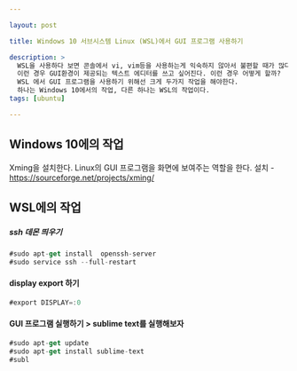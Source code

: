```yaml
---

layout: post

title: Windows 10 서브시스템 Linux (WSL)에서 GUI 프로그램 사용하기

description: >
  WSL을 사용하다 보면 콘솔에서 vi, vim등을 사용하는게 익숙하지 않아서 불편할 때가 많다. 
  이런 경우 GUI환경이 제공되는 텍스트 에디터를 쓰고 싶어진다. 이런 경우 어떻게 할까?  
  WSL 에서 GUI 프로그램을 사용하기 위해선 크게 두가지 작업을 해야한다.
  하나는 Windows 10에서의 작업, 다른 하나는 WSL의 작업이다. 
tags: [ubuntu]

---
```


## Windows 10에의 작업
Xming을 설치한다. Linux의 GUI 프로그램을 화면에 보여주는 역할을 한다.
설치 - https://sourceforge.net/projects/xming/

## WSL에의 작업 
##### ssh 데몬 띄우기
~~~js
#sudo apt-get install  openssh-server
#sudo service ssh --full-restart
~~~

#### display export 하기
~~~js
#export DISPLAY=:0
~~~

#### GUI 프로그램 실행하기 > sublime text를 실행해보자


~~~js
#sudo apt-get update
#sudo apt-get install sublime-text
#subl
~~~

